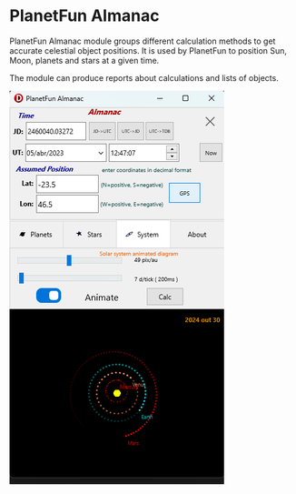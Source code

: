 # PlanetFun Almanac 

PlanetFun Almanac module groups different calculation methods to get accurate celestial object positions.
It is used by PlanetFun to position Sun, Moon, planets and stars at a given time.

The module can produce reports about calculations and lists of objects.



![screenshot](AlmanacSistema.png)
